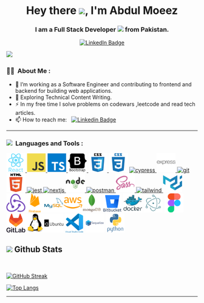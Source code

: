<h1 align="center">Hey there <img src="https://media.giphy.com/media/hvRJCLFzcasrR4ia7z/giphy.gif" width="30">, I'm Abdul Moeez</h1>
<h3 align="center">I am a Full Stack Developer <img src="https://media.giphy.com/media/WUlplcMpOCEmTGBtBW/giphy.gif" width="30"> from Pakistan.
</h3>

<p align="center">
<a href="https://www.linkedin.com/in/abdulmoeez1225"><img src="https://img.shields.io/badge/LinkedIn-blue?style=for-the-badge&logo=linkedin&logoColor=white" alt="LinkedIn Badge"></a>
</p>
<p align="center">

![](https://komarev.com/ghpvc/?username=abdulmoeez1225&color=green)

</p>


### :man_technologist: &nbsp;About Me :

- 🔭 I’m working as a Software Engineer and contributing to frontend and backend for building web applications.
- 🌱 Exploring Technical Content Writing.
- ⚡ In my free time I solve problems on codewars ,leetcode and read tech articles.
- 📫 How to reach me: &nbsp; [![Linkedin Badge](https://img.shields.io/badge/-abdulmoeez1225-blue?style=flat&logo=Linkedin&logoColor=white)](https://www.linkedin.com/in/abdulmoeez1225)

---

### <img src = "https://media2.giphy.com/media/QssGEmpkyEOhBCb7e1/giphy.gif?cid=ecf05e47a0n3gi1bfqntqmob8g9aid1oyj2wr3ds3mg700bl&rid=giphy.gif" width = 32px> &nbsp;Languages and Tools :



<p align="left"> <a href="https://reactjs.org/" target="_blank" rel="noreferrer"> <img src="https://raw.githubusercontent.com/devicons/devicon/master/icons/react/react-original-wordmark.svg" alt="react" width="50" height="50"/> </a> <a href="https://developer.mozilla.org/en-US/docs/Web/JavaScript" target="_blank" rel="noreferrer"> <img src="https://raw.githubusercontent.com/devicons/devicon/master/icons/javascript/javascript-original.svg" alt="javascript" width="50" height="50"/> </a> <a href="https://www.typescriptlang.org/" target="_blank" rel="noreferrer"> <img src="https://raw.githubusercontent.com/devicons/devicon/master/icons/typescript/typescript-original.svg" alt="typescript" width="50" height="50"/> </a> <a href="https://getbootstrap.com" target="_blank" rel="noreferrer"> <img src="https://raw.githubusercontent.com/devicons/devicon/master/icons/bootstrap/bootstrap-plain-wordmark.svg" alt="bootstrap" width="50" height="50"/> </a> <a href="https://www.w3schools.com/css/" target="_blank" rel="noreferrer"> <img src="https://raw.githubusercontent.com/devicons/devicon/master/icons/css3/css3-original-wordmark.svg" alt="css3" width="50" height="50"/> </a>
<a href="https://www.w3schools.com/css/" target="_blank" rel="noreferrer"><img src="https://raw.githubusercontent.com/devicons/devicon/master/icons/css3/css3-plain-wordmark.svg"  title="CSS3" alt="CSS" width="50" height="50"/></a> <a href="https://www.cypress.io" target="_blank" rel="noreferrer"> <img src="https://raw.githubusercontent.com/simple-icons/simple-icons/6e46ec1fc23b60c8fd0d2f2ff46db82e16dbd75f/icons/cypress.svg" alt="cypress" width="50" height="50"/> </a> <a href="https://expressjs.com" target="_blank" rel="noreferrer"> <img src="https://raw.githubusercontent.com/devicons/devicon/master/icons/express/express-original-wordmark.svg" alt="express" width="50" height="50"/> </a> <a href="https://git-scm.com/" target="_blank" rel="noreferrer"> <img src="https://www.vectorlogo.zone/logos/git-scm/git-scm-icon.svg" alt="git" width="50" height="50"/> </a> <a href="https://www.w3.org/html/" target="_blank" rel="noreferrer"> <img src="https://raw.githubusercontent.com/devicons/devicon/master/icons/html5/html5-original-wordmark.svg" alt="html5" width="50" height="50"/> </a>   <a href="https://jestjs.io" target="_blank" rel="noreferrer"> <img src="https://www.vectorlogo.zone/logos/jestjsio/jestjsio-icon.svg" alt="jest" width="50" height="50"/> </a> <a href="https://nextjs.org/" target="_blank" rel="noreferrer"> <img src="https://cdn.worldvectorlogo.com/logos/nextjs-2.svg" alt="nextjs" width="50" height="50"/> </a> <a href="https://nodejs.org" target="_blank" rel="noreferrer"> <img src="https://raw.githubusercontent.com/devicons/devicon/master/icons/nodejs/nodejs-original-wordmark.svg" alt="nodejs" width="50" height="50"/> </a> <a href="https://postman.com" target="_blank" rel="noreferrer"> <img src="https://www.vectorlogo.zone/logos/getpostman/getpostman-icon.svg" alt="postman" width="50" height="50"/> </a>  <a href="https://sass-lang.com" target="_blank" rel="noreferrer"> <img src="https://raw.githubusercontent.com/devicons/devicon/master/icons/sass/sass-original.svg" alt="sass" width="50" height="50"/> </a> <a href="https://tailwindcss.com/" target="_blank" rel="noreferrer"> <img src="https://www.vectorlogo.zone/logos/tailwindcss/tailwindcss-icon.svg" alt="tailwind" width="50" height="50"/> </a> <a href="https://mui.com/" target="_blank" rel="noreferrer"><img src="https://raw.githubusercontent.com/devicons/devicon/master/icons/materialui/materialui-original.svg" title="Material UI" alt="Material UI" width="50" height="50"/></a><a href="https://redux.js.org/" target="_blank" rel="noreferrer"><img src="https://raw.githubusercontent.com/devicons/devicon/master/icons/redux/redux-original.svg" title="Redux" alt="Redux " width="50" height="50"/></a><a href="https://firebase.google.com/" target="_blank" rel="noreferrer"><img src="https://raw.githubusercontent.com/devicons/devicon/master/icons/firebase/firebase-plain-wordmark.svg" title="Firebase" alt="Firebase" width="50" height="50"/></a><a href="https://www.mysql.com/" target="_blank" rel="noreferrer"><img src="https://raw.githubusercontent.com/devicons/devicon/master/icons/mysql/mysql-original-wordmark.svg" title="MySQL"  alt="MySQL" width="50" height="50"/></a><a href="https://aws.amazon.com/" target="_blank" rel="noreferrer"><img src="https://raw.githubusercontent.com/devicons/devicon/master/icons/amazonwebservices/amazonwebservices-plain-wordmark.svg" title="AWS" alt="AWS" width="50" height="50"/></a><a href="https://www.mongodb.com/" target="_blank" rel="noreferrer"><img src="https://raw.githubusercontent.com/devicons/devicon/master/icons/mongodb/mongodb-original-wordmark.svg" title="mongodb" alt="mongodb" width="50" height="50"/></a>
<a href="https://bitbucket.org/" target="_blank" rel="noreferrer"><img src="https://raw.githubusercontent.com/devicons/devicon/master/icons/bitbucket/bitbucket-original-wordmark.svg" title="bitbucket" alt="bitbucket" width="50" height="50"/></a>
<a href="https://www.docker.com/" target="_blank" rel="noreferrer"><img src="https://raw.githubusercontent.com/devicons/devicon/master/icons/docker/docker-original-wordmark.svg" title="docker" alt="docker" width="50" height="50"/></a>
<a href="https://www.electronjs.org/" target="_blank" rel="noreferrer"><img src="https://raw.githubusercontent.com/devicons/devicon/master/icons/electron/electron-original.svg" title="electron" alt="electron" width="50" height="50"/></a> <a href="https://www.figma.com/" target="_blank" rel="noreferrer"><img src="https://raw.githubusercontent.com/devicons/devicon/master/icons/figma/figma-original.svg" title="figma" alt="figma" width="50" height="50"/></a><a href="https://gitlab.com/" target="_blank" rel="noreferrer"><img src="https://raw.githubusercontent.com/devicons/devicon/master/icons/gitlab/gitlab-original-wordmark.svg" title="gitlab" alt="gitlab" width="50" height="50"/></a><img src="https://raw.githubusercontent.com/devicons/devicon/master/icons/linux/linux-original.svg" title="linux" alt="linux" width="50" height="50"/><a href="https://ubuntu.com/" target="_blank" rel="noreferrer"><img src="https://raw.githubusercontent.com/devicons/devicon/master/icons/ubuntu/ubuntu-plain-wordmark.svg" title="ubuntu" alt="ubuntu" width="50" height="50"/></a> <a href="https://code.visualstudio.com/" target="_blank" rel="noreferrer"><img src="https://raw.githubusercontent.com/devicons/devicon/master/icons/vscode/vscode-original-wordmark.svg" title="vscode" alt="vscode" width="50" height="50"/></a> <a href="https://sequelize.org/" target="_blank" rel="noreferrer"><img src="https://raw.githubusercontent.com/devicons/devicon/master/icons/sequelize/sequelize-original-wordmark.svg" title="sequelize" alt="sequelize" width="50" height="50"/></a> <a href="https://www.python.org/" target="_blank" rel="noreferrer"><img src="https://raw.githubusercontent.com/devicons/devicon/master/icons/python/python-original-wordmark.svg" title="python" alt="python" width="50" height="50"/></a>
</p>

## <img src="https://th.bing.com/th/id/R.011db7f1e14cdcefd5ed8b056f70d038?rik=NHHx7PD%2bLTi5YA&riu=http%3a%2f%2fui.trinine.net%2fwp%2fwp-content%2fuploads%2f2016%2f06%2f20160602_GraphAnimeIcon.gif&ehk=TXXGvgTPI6i%2f5xQe%2fW3mnT36hQPfIBwZcQsaKAlJWhs%3d&risl=&pid=ImgRaw&r=0" width="25"> <b>Github Stats</b>
<br>

[![GitHub Streak](https://streak-stats.demolab.com/?user=abdulmoeez1225&theme=tokyonight)](https://git.io/streak-stats)



<!--- 
<p>&nbsp;<img align="center" src="https://github-readme-stats.vercel.app/api?username=abdulmoeez1225&show_icons=true&locale=en&bg_color=24273a&text_color=cad3f5&icon_color=c6a0f6&title_color=8bd5ca" alt="abdulmoeez1225" /></p>
--->

  

[![Top Langs](https://github-readme-stats.vercel.app/api/top-langs/?username=abdulmoeez1225&layout=compact&theme=tokyonight)](https://github.com/anuraghazra/github-readme-stats)

---


